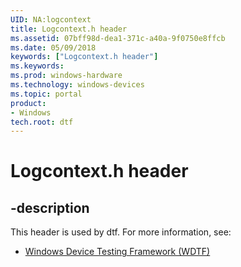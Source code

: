 ```yaml
---
UID: NA:logcontext
title: Logcontext.h header
ms.assetid: 07bff98d-dea1-371c-a40a-9f0750e8ffcb
ms.date: 05/09/2018
keywords: ["Logcontext.h header"]
ms.keywords: 
ms.prod: windows-hardware
ms.technology: windows-devices
ms.topic: portal
product:
- Windows
tech.root: dtf
---
```


# Logcontext.h header


## -description


This header is used by dtf. For more information, see:

- [Windows Device Testing Framework (WDTF)](../_dtf/index.md)
